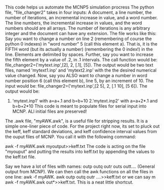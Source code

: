 This code helps us automate the MCNP5 simulation procress
The python file, "file_changer2" takes in four inputs: A document, a line number, the number of iterations, an incremental increase in value, and a word number. The line numbers, the incremental increase in values, and the word numbers should are all arrays. The number of iterations is any arbitrary integer and the document can have any extension. 
The file works like this: Say you want to change a number on line 2 (remembering of course the python 0 indexes) in "word number" 5 (call this element a). That is, it is the FIFTH word (but its actually a number) (remembering the 0 index!) in the line. Elements are delimited by spaces. Further, say you want to increase the fifth element by a value of .2, in .1 intervals. The call function would be: file_changer2=('mytext.inp',[2], 2, [.1], [5]).
The output would be two text files, named 'mytext1.inp' and 'mytext2.inp' with the the desired numerical value changed. Now, say you ALSO want to change a number in word number position 6 (call this element b), line 5, by an increment of 10. 
The input would be: file_changer2=('mytext.inp',[2 5], 2, [.1 10], [5 6]). The output would be:
1. 'mytext.inp1' with a=a+.1 and b=b+10
2.'mytext.inp2' with a=a+2*.1 and b=b+2*10
This code is meant to populate files for serial input into MCNP. ALl initial files are preserved!

The .awk file, "myAWK.awk", is a useful file for stripping results. It is a simple one-liner piece of code. For the project right now, its set to pluck out the keff, keff standard deviations, and keff confidence interval values from the ouput files of MCNP. You call it with the following command:

awk -f myAWK.awk myoutput>>keff.txt
The code is acting on the file "myouput" and putting the results into keff.txt by appending the values to the keff.txt file.

Say we have a lot of files with names: outp outq outr outs outt.... (General output from MCNP). We can then call the awk functions on all the files in one line: awk -f myAWK. awk outp outq outr ....>>keff.txt or we can say m awk -f myAWK.awk out*>>keff.txt. This is a neat little shortcut.
